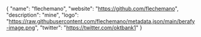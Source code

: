 {
  "name": "flechemano",
  "website": "https://github.com/flechemano",
  "description": "mine",
  "logo": "https://raw.githubusercontent.com/flechemano/metadata.json/main/berafy-image.png",
  "twitter": "https://twitter.com/oktbank1"
}
